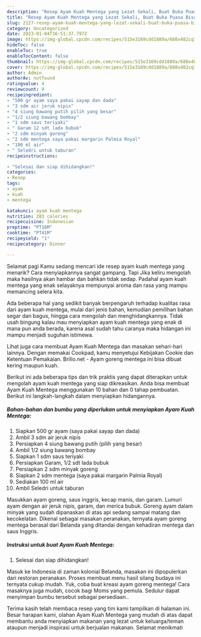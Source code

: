 ```yaml
---
description: "Resep Ayam Kuah Mentega yang Lezat Sekali, Buat Buka Puasa Bisa Manjain Lidah"
title: "Resep Ayam Kuah Mentega yang Lezat Sekali, Buat Buka Puasa Bisa Manjain Lidah"
slug: 2127-resep-ayam-kuah-mentega-yang-lezat-sekali-buat-buka-puasa-bisa-manjain-lidah
category: Uncategorized
date: 2023-01-04T16:51:37.797Z
image: https://img-global.cpcdn.com/recipes/515e3169cdd1889a/680x482cq70/ayam-kuah-mentega-foto-resep-utama.jpg
hideToc: false
enableToc: true
enableTocContent: false
thumbnail: https://img-global.cpcdn.com/recipes/515e3169cdd1889a/680x482cq70/ayam-kuah-mentega-foto-resep-utama.jpg
cover: https://img-global.cpcdn.com/recipes/515e3169cdd1889a/680x482cq70/ayam-kuah-mentega-foto-resep-utama.jpg
author: Admin
authorAv: notfound
ratingvalue: 4
reviewcount: 9
recipeingredient:
- "500 gr ayam saya pakai sayap dan dada"
- "3 sdm air jeruk nipis"
- "4 siung bawang putih pilih yang besar"
- "1/2 siung bawang bombay"
- "1 sdm saus teriyaki"
- " Garam 12 sdt lada bubuk"
- "2 sdm minyak goreng"
- "2 sdm mentega saya pakai margarin Palmia Royal"
- "100 ml air"
- " Seledri untuk taburan"
recipeinstructions:

- "Selesai dan siap dihidangkan!"
categories:
- Resep
tags:
- ayam
- kuah
- mentega

katakunci: ayam kuah mentega 
nutrition: 283 calories
recipecuisine: Indonesian
preptime: "PT16M"
cooktime: "PT41M"
recipeyield: "1"
recipecategory: Dinner

---
```



Selamat pagi Kamu sedang mencari ide resep ayam kuah mentega yang menarik? Cara menyiapkannya sangat gampang. Tapi Jika keliru mengolah maka hasilnya akan hambar dan bahkan tidak sedap. Padahal ayam kuah mentega yang enak selayaknya mempunyai aroma dan rasa yang mampu memancing selera kita.


Ada beberapa hal yang sedikit banyak berpengaruh terhadap kualitas rasa dari ayam kuah mentega, mulai dari jenis bahan, kemudian pemilihan bahan segar dan bagus, hingga cara mengolah dan menghidangkannya. Tidak usah bingung kalau mau menyiapkan ayam kuah mentega yang enak di mana pun anda berada, karena asal sudah tahu caranya maka hidangan ini mampu menjadi suguhan istimewa.

Lihat juga cara membuat Ayam Kuah Mentega dan masakan sehari-hari lainnya. Dengan memakai Cookpad, kamu menyetujui Kebijakan Cookie dan Ketentuan Pemakaian. Brilio.net - Ayam goreng mentega ini bisa dibuat kering maupun kuah.


Berikut ini ada beberapa tips dan trik praktis yang dapat diterapkan untuk mengolah ayam kuah mentega yang siap dikreasikan. Anda bisa membuat Ayam Kuah Mentega menggunakan 10 bahan dan 0 tahap pembuatan. Berikut ini langkah-langkah dalam menyiapkan hidangannya.

<!--inarticleads1-->

##### Bahan-bahan dan bumbu yang diperlukan untuk menyiapkan Ayam Kuah Mentega:

1. Siapkan 500 gr ayam (saya pakai sayap dan dada)
1. Ambil 3 sdm air jeruk nipis
1. Persiapkan 4 siung bawang putih (pilih yang besar)
1. Ambil 1/2 siung bawang bombay
1. Siapkan 1 sdm saus teriyaki
1. Persiapkan  Garam, 1/2 sdt lada bubuk
1. Persiapkan 2 sdm minyak goreng
1. Siapkan 2 sdm mentega (saya pakai margarin Palmia Royal)
1. Sediakan 100 ml air
1. Ambil  Seledri untuk taburan


Masukkan ayam goreng, saus inggris, kecap manis, dan garam. Lumuri ayam dengan air jeruk nipis, garam, dan merica bubuk. Goreng ayam dalam minyak yang sudah dipanaskan di atas api sedang sampai matang dan kecokelatan. Dikenal sebagai masakan peranakan, ternyata ayam goreng mentega berasal dari Belanda yang ditandai dengan kehadiran mentega dan saus Inggris. 

<!--inarticleads2-->

##### Instruksi untuk buat Ayam Kuah Mentega:


1. Selesai dan siap dihidangkan!

Masuk ke Indonesia di zaman kolonial Belanda, masakan ini dipopulerkan dari restoran peranakan. Proses membuat menu hasil silang budaya ini ternyata cukup mudah. Yuk, coba buat kreasi ayam goreng mentega! Cara masaknya juga mudah, cocok bagi Moms yang pemula. Sedulur dapat menyimpan bumbu tersebut sebagai persediaan.. 

Terima kasih telah membaca resep yang tim kami tampilkan di halaman ini. Besar harapan kami, olahan Ayam Kuah Mentega yang mudah di atas dapat membantu anda menyiapkan makanan yang lezat untuk keluarga/teman ataupun menjadi inspirasi untuk berjualan makanan. Selamat menikmati
